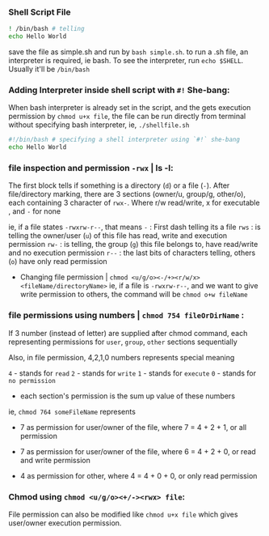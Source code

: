 ### Shell Script File
```sh
! /bin/bash # telling 
echo Hello World
```
save the file as simple.sh and run by `bash simple.sh`.
to run a .sh file, an interpreter is required, ie bash. To see the interpreter, run `echo $SHELL`. Usually it'll be `/bin/bash`

### Adding Interpreter inside shell script with `#!` She-bang:
When bash interpreter is already set in the script, and the gets execution permission by `chmod u+x file`, the file can be run directly from terminal without specifying bash interpreter, ie, `./shellfile.sh`
```sh
#!/bin/bash # specifying a shell interpreter using `#!` she-bang
echo Hello World
```
### file inspection and permission `-rwx` | ls -l:
The first block tells if something is a directory (`d`) or a file (`-`). After file/directory marking, there are 3 sections (owner/u, group/g, other/o), each containing 3 character of `rwx-`. Where r/w read/write, x for executable , and `-` for none

ie, if a file states `-rwxrw-r--`, that means
`-` : First dash telling its a file
`rws` : is telling the owner/user (`u`) of this file has read, write and execution permission
`rw-` : is telling, the group (`g`) this file belongs to, have read/write and no execution permission
`r--` : the last bits of characters telling, others (`o`) have only read permission

* Changing file permission | `chmod <u/g/o><-/+><r/w/x> <fileName/directoryName>`
ie, if a file is `-rwxrw-r--`, and we want to give write permission to others, the command will be `chmod o+w fileName`

### file permissions using numbers | `chmod 754 fileOrDirName` :
If 3 number (instead of letter) are supplied after chmod command, each representing permissions for `user`, `group`, `other` sections sequentially

Also, in file permission, 4,2,1,0 numbers represents special meaning

`4` - stands for `read`
`2` - stands for `write`
`1` - stands for `execute`
`0` - stands for `no permission`

* each section's permission is the sum up value of these numbers

ie, `chmod 764 someFileName` represents
- 7 as permission for user/owner of the file, where 7 = 4 + 2 + 1, or all permission

- 7 as permission for user/owner of the file, where 6 = 4 + 2 + 0, or read and write permission

- 4 as permission for other, where 4 = 4 + 0 + 0, or only read permission

### Chmod using `chmod <u/g/o><+/-><rwx> file`:
File permission can also be modified like `chmod u+x file` which gives user/owner execution permission.